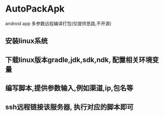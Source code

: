 # AutoPackApk
android app 多参数远程编译打包(仅提供思路,不开源)

## 安装linux系统

## 下载linux版本gradle,jdk,sdk,ndk, 配置相关环境变量

## 编写脚本,提供参数输入,例如渠道,ip,包名等

## ssh远程链接该服务器, 执行对应的脚本即可
